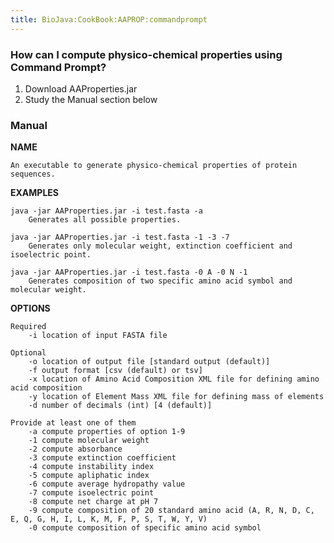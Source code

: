 ```yaml
---
title: BioJava:CookBook:AAPROP:commandprompt
---
```


### How can I compute physico-chemical properties using Command Prompt?

1) Download AAProperties.jar  
2) Study the Manual section below  

### Manual

<b>NAME</b>

    An executable to generate physico-chemical properties of protein sequences.

<b>EXAMPLES</b>

    java -jar AAProperties.jar -i test.fasta -a
        Generates all possible properties.

    java -jar AAProperties.jar -i test.fasta -1 -3 -7
        Generates only molecular weight, extinction coefficient and isoelectric point.

    java -jar AAProperties.jar -i test.fasta -0 A -0 N -1
        Generates composition of two specific amino acid symbol and molecular weight.

<b>OPTIONS</b>

    Required
        -i location of input FASTA file

    Optional
        -o location of output file [standard output (default)]
        -f output format [csv (default) or tsv]
        -x location of Amino Acid Composition XML file for defining amino acid composition
        -y location of Element Mass XML file for defining mass of elements
        -d number of decimals (int) [4 (default)]

    Provide at least one of them
        -a compute properties of option 1-9
        -1 compute molecular weight
        -2 compute absorbance
        -3 compute extinction coefficient
        -4 compute instability index
        -5 compute apliphatic index
        -6 compute average hydropathy value
        -7 compute isoelectric point
        -8 compute net charge at pH 7
        -9 compute composition of 20 standard amino acid (A, R, N, D, C, E, Q, G, H, I, L, K, M, F, P, S, T, W, Y, V)
        -0 compute composition of specific amino acid symbol
